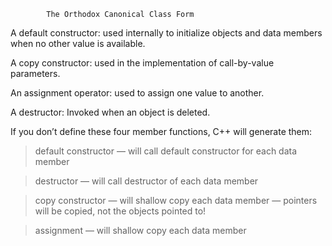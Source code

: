 
            The Orthodox Canonical Class Form

A default constructor: used internally to initialize objects
and data members when no other value is available.

A copy constructor: used in the implementation of call-by-value parameters.

An assignment operator: used to assign one value to another.

A destructor: Invoked when an object is deleted.

If you donʼt define these four member functions,
C++ will generate them:

> default constructor
— will call default constructor for each data member

> destructor
— will call destructor of each data member

> copy constructor
— will shallow copy each data member
— pointers will be copied, not the objects pointed to!

> assignment
— will shallow copy each data member
